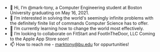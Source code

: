 - 👋 Hi, I’m @mark-tony, a Computer Engineering student at Boston University graduating on May 16, 2021.
- 👀 I’m interested in solving the world's seemingly infinite problems with the definitely finite list of commands Computer Science has to offer.
- 🌱 I’m currently learning how to change the world most effectively.
- 💞️ I’m looking to collaborate on FitStart and FootInTheDoor, LLC Coming to the Apple App Store soon!
- 📫 How to reach me - marktony@bu.edu for oppurtunities!

<!---
mark-tony/mark-tony is a ✨ special ✨ repository because its `README.md` (this file) appears on your GitHub profile.
You can click the Preview link to take a look at your changes.
--->
